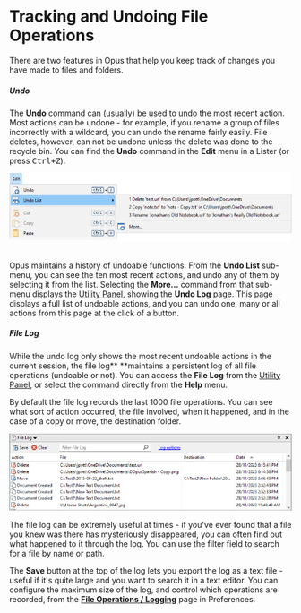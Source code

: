 # Tracking and Undoing File Operations

There are two features in Opus that help you keep track of changes you have made to files and folders.

##### Undo

The **Undo** command can (usually) be used to undo the most recent action. Most actions can be undone - for example, if you rename a group of files incorrectly with a wildcard, you can undo the rename fairly easily. File deletes, however, can not be undone unless the delete was done to the recycle bin. You can find the **Undo** command in the **Edit** menu in a Lister (or press <kbd>Ctrl+Z</kbd>).

![](/Manual/images/media/13/undo_history.png) 

Opus maintains a history of undoable functions. From the **Undo List** sub-menu, you can see the ten most recent actions, and undo any of them by selecting it from the list. Selecting the **More...** command from that sub-menu displays the [Utility Panel](/Manual/basic_concepts/the_lister/utility_panel.md), showing the **Undo Log** page. This page displays a full list of undoable actions, and you can undo one, many or all actions from this page at the click of a button.

##### File Log

While the undo log only shows the most recent undoable actions in the current session, the file log** **maintains a persistent log of all file operations (undoable or not). You can access the **File Log** from the [Utility Panel](/Manual/basic_concepts/the_lister/utility_panel.md), or select the command directly from the **Help** menu.

By default the file log records the last 1000 file operations. You can see what sort of action occurred, the file involved, when it happened, and in the case of a copy or move, the destination folder.

![](/Manual/images/media/13/file_log_example.png)

The file log can be extremely useful at times - if you've ever found that a file you knew was there has mysteriously disappeared, you can often find out what happened to it through the log. You can use the filter field to search for a file by name or path.

The **Save** button at the top of the log lets you export the log as a text file - useful if it's quite large and you want to search it in a text editor. You can configure the maximum size of the log, and control which operations are recorded, from the **[File Operations / Logging](/Manual/preferences/preferences_categories/file_operations/logging.md)** page in Preferences.
